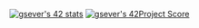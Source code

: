 [![gsever's 42 stats](https://badge42.herokuapp.com/api/stats/gsever?darkmode=false&)](https://github.com/JaeSeoKim/badge42)
[![gsever's 42Project Score](https://badge42.herokuapp.com/api/project/gsever?/libft)](https://github.com/JaeSeoKim/badge42)
